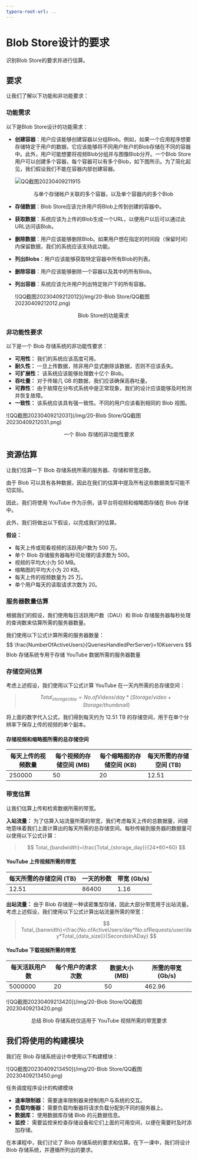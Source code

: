 ```yaml
---
typora-root-url: ..
---
```


# Blob Store设计的要求

识别Blob Store的要求并进行估算。

## 要求

让我们了解以下功能和非功能要求：

### 功能需求

以下是Blob Store设计的功能需求：

- **创建容器**：用户应该能够创建容器以分组Blob。例如，如果一个应用程序想要存储特定于用户的数据，它应该能够将不同用户账户的Blob存储在不同的容器中。此外，用户可能想要将视频Blob分组并与图像Blob分开。一个Blob Store用户可以创建多个容器，每个容器可以有多个Blob，如下图所示。为了简化起见，我们假设我们不能在容器内部创建容器。

  ![QQ截图20230409211915](/img/20-Blob%20Store/QQ%E6%88%AA%E5%9B%BE20230409211915.png)

  <center>与单个存储帐户关联的多个容器，以及单个容器内的多个Blob</center>

- **存储数据**：Blob Store应该允许用户将Blob上传到创建的容器中。

- **获取数据**：系统应该为上传的Blob生成一个URL，以便用户以后可以通过此URL访问该Blob。

- **删除数据**：用户应该能够删除Blob。如果用户想在指定的时间段（保留时间）内保留数据，我们的系统应该支持此功能。

- **列出Blobs**：用户应该能够获取特定容器中所有Blob的列表。

- **删除容器**：用户应该能够删除一个容器以及其中的所有Blob。

- **列出容器**：系统应该允许用户列出特定账户下的所有容器。

  ![QQ截图20230409212012](/img/20-Blob Store/QQ截图20230409212012.png)

  <center>Blob Store的功能需求</center>

### 非功能性要求

以下是一个 Blob 存储系统的非功能性要求：

- **可用性：** 我们的系统应该高度可用。
- **耐久性：** 一旦上传数据，除非用户显式删除该数据，否则不应该丢失。
- **可扩展性：** 该系统应该能够处理数十亿个 Blob。
- **吞吐量：** 对于传输几 GB 的数据，我们应该确保高吞吐量。
- **可靠性：** 由于故障在分布式系统中是正常现象，我们的设计应该能够及时检测并恢复故障。
- **一致性：** 该系统应该具有强一致性。不同的用户应该看到相同的 Blob 视图。

![QQ截图20230409212031](/img/20-Blob Store/QQ截图20230409212031.png)

<center>一个 Blob 存储的非功能性要求</center>

## 资源估算

让我们估算一下 Blob 存储系统所需的服务器、存储和带宽总数。

由于 Blob 可以具有各种数据，因此在我们的估算中提及所有这些数据类型可能不切实际。

因此，我们将使用 YouTube 作为示例，该平台将视频和缩略图存储在 Blob 存储中。

此外，我们将做出以下假设，以完成我们的估算。

**假设：**

- 每天上传或观看视频的活跃用户数为 500 万。
- 单个 Blob 存储服务器每秒可处理的请求数为 500。
- 视频的平均大小为 50 MB。
- 缩略图的平均大小为 20 KB。
- 每天上传的视频数量为 25 万。
- 单个用户每天的读取请求次数为 20。

### 服务器数量估算

根据我们的假设，我们使用每日活跃用户数（DAU）和 Blob 存储服务器每秒处理的查询数来估算所需的服务器数量。

我们使用以下公式计算所需的服务器数量：
$$
\frac{NumberOfActiveUsers}{QueriesHandledPerServer}=10Kservers
$$
Blob 存储系统专用于存储 YouTube 数据所需的服务器数量

### 存储空间估算

考虑上述假设，我们使用以下公式计算 YouTube 在一天内所需的总存储空间：

> $$
> Total_{storage/day}=No.ofVideos/day*(Storage/video+Storage/thumbnail)
> $$
> 

将上面的数字代入公式，我们得到每天约为 12.51 TB 的存储空间，用于在单个分辨率下保存上传的视频的单个副本。

#### 存储视频和缩略图所需的总存储空间

| 每天上传的视频数量 | 每个视频的存储空间 (MB) | 每个缩略图的存储空间 (KB) | 每天所需的存储空间 (TB) |
| ------------------ | ----------------------- | ------------------------- | ----------------------- |
| 250000             | 50                      | 20                        | 12.51                   |

### 带宽估算

让我们估算上传和检索数据所需的带宽。

**入站流量：** 为了估算入站流量所需的带宽，我们考虑每天上传的总数据量，间接地意味着我们上面计算出的每天所需的总存储空间。每秒传输到服务器的数据量可以使用以下公式计算：

> $$
> Total_{bandwidth}=\frac{Total_{storage_day}}{24*60*60}
> $$

#### YouTube 上传视频所需的带宽

| 每天所需的存储空间 (TB) | 一天的秒数 | 带宽 (Gb/s) |
| ----------------------- | ---------- | ----------- |
| 12.51                   | 86400      | 1.16        |

**出站流量：** 由于 Blob 存储是一种读密集型存储，因此大部分带宽用于出站流量。考虑上述假设，我们使用以下公式计算出站流量所需的带宽：

> $$
> Total_{banwidth}=\frac{No.ofActiveUsers/day*No.ofRequests/user/day*Total_{data_size}}{SecondsInADay}
> $$

#### YouTube 下载视频所需的带宽

| 每天活跃用户数 | 每个用户的请求次数 | 数据大小 (MB) | 所需的带宽 (Gb/s) |
| -------------- | ------------------ | ------------- | ----------------- |
| 5000000        | 20                 | 50            | 462.96            |

![QQ截图20230409213420](/img/20-Blob Store/QQ截图20230409213420.png)

<center>总结 Blob 存储系统仅适用于 YouTube 视频所需的带宽要求</center>

## 我们将使用的构建模块

我们在 Blob 存储系统设计中使用以下构建模块：

![QQ截图20230409213450](/img/20-Blob Store/QQ截图20230409213450.png)

任务调度程序设计的构建模块

- **速率限制器：** 需要速率限制器来控制用户与系统的交互。
- **负载均衡器：** 需要负载均衡器将请求负载分配到不同的服务器上。
- **数据库：** 使用数据库存储 Blob 的元数据信息。
- **监控：** 需要监控来检查存储设备和它们上面的可用空间，以便在需要时及时添加存储。

在本课程中，我们讨论了 Blob 存储系统的要求和估算。在下一课中，我们将设计 Blob 存储系统，并遵循所列出的要求。